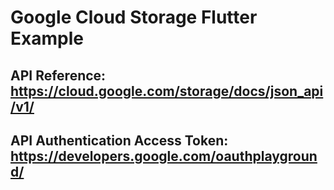 # Google Cloud Storage Flutter Example

## API Reference: https://cloud.google.com/storage/docs/json_api/v1/

## API Authentication Access Token: https://developers.google.com/oauthplayground/
